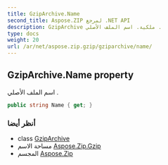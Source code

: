 ```yaml
---
title: GzipArchive.Name
second_title: Aspose.ZIP لمرجع .NET API
description: GzipArchive ملكية. اسم الملف الأصلي .
type: docs
weight: 20
url: /ar/net/aspose.zip.gzip/gziparchive/name/
---
```

## GzipArchive.Name property

اسم الملف الأصلي .

```csharp
public string Name { get; }
```

### أنظر أيضا

* class [GzipArchive](../)
* مساحة الاسم [Aspose.Zip.Gzip](../../gziparchive/)
* المجسم [Aspose.Zip](../../../)


